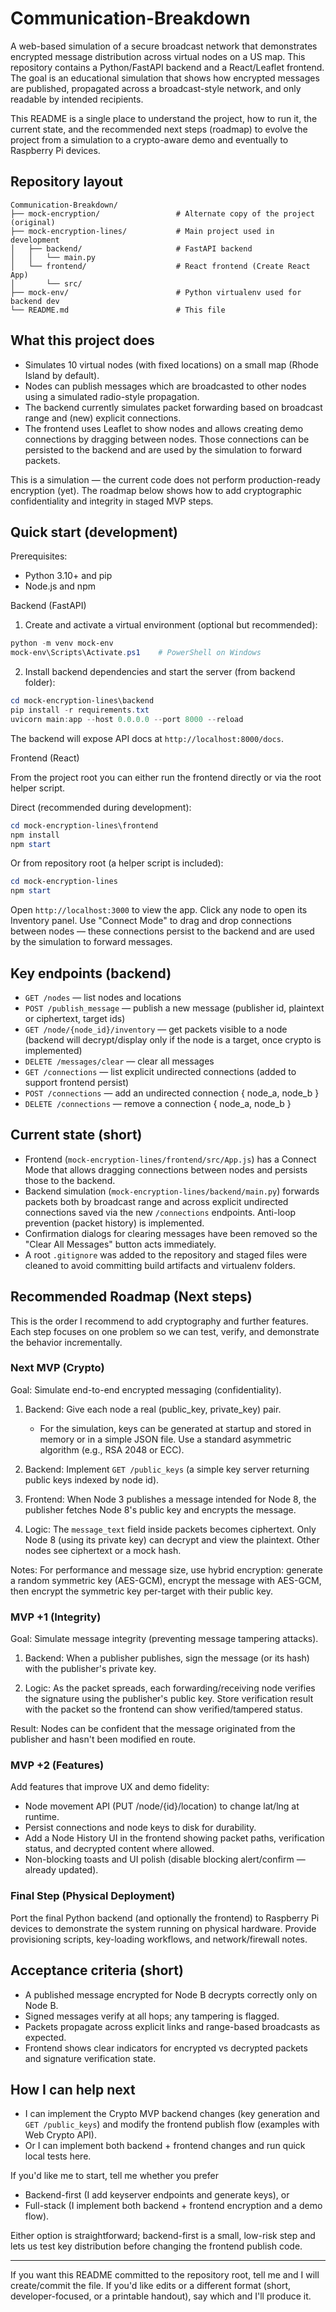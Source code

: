 # Communication-Breakdown

A web-based simulation of a secure broadcast network that demonstrates encrypted message distribution across virtual nodes on a US map. This repository contains a Python/FastAPI backend and a React/Leaflet frontend. The goal is an educational simulation that shows how encrypted messages are published, propagated across a broadcast-style network, and only readable by intended recipients.

This README is a single place to understand the project, how to run it, the current state, and the recommended next steps (roadmap) to evolve the project from a simulation to a crypto-aware demo and eventually to Raspberry Pi devices.

## Repository layout

```
Communication-Breakdown/
├── mock-encryption/                 # Alternate copy of the project (original)
├── mock-encryption-lines/           # Main project used in development
│   ├── backend/                     # FastAPI backend
│   │   └── main.py
│   └── frontend/                    # React frontend (Create React App)
│       └── src/
├── mock-env/                        # Python virtualenv used for backend dev
└── README.md                        # This file
```

## What this project does

- Simulates 10 virtual nodes (with fixed locations) on a small map (Rhode Island by default). 
- Nodes can publish messages which are broadcasted to other nodes using a simulated radio-style propagation.
- The backend currently simulates packet forwarding based on broadcast range and (new) explicit connections.
- The frontend uses Leaflet to show nodes and allows creating demo connections by dragging between nodes. Those connections can be persisted to the backend and are used by the simulation to forward packets.

This is a simulation — the current code does not perform production-ready encryption (yet). The roadmap below shows how to add cryptographic confidentiality and integrity in staged MVP steps.

## Quick start (development)

Prerequisites:
- Python 3.10+ and pip
- Node.js and npm

Backend (FastAPI)

1. Create and activate a virtual environment (optional but recommended):

```powershell
python -m venv mock-env
mock-env\Scripts\Activate.ps1    # PowerShell on Windows
```

2. Install backend dependencies and start the server (from backend folder):

```powershell
cd mock-encryption-lines\backend
pip install -r requirements.txt
uvicorn main:app --host 0.0.0.0 --port 8000 --reload
```

The backend will expose API docs at `http://localhost:8000/docs`.

Frontend (React)

From the project root you can either run the frontend directly or via the root helper script.

Direct (recommended during development):

```powershell
cd mock-encryption-lines\frontend
npm install
npm start
```

Or from repository root (a helper script is included):

```powershell
cd mock-encryption-lines
npm start
```

Open `http://localhost:3000` to view the app. Click any node to open its Inventory panel. Use "Connect Mode" to drag and drop connections between nodes — these connections persist to the backend and are used by the simulation to forward messages.

## Key endpoints (backend)

- `GET /nodes` — list nodes and locations
- `POST /publish_message` — publish a new message (publisher id, plaintext or ciphertext, target ids)
- `GET /node/{node_id}/inventory` — get packets visible to a node (backend will decrypt/display only if the node is a target, once crypto is implemented)
- `DELETE /messages/clear` — clear all messages
- `GET /connections` — list explicit undirected connections (added to support frontend persist)
- `POST /connections` — add an undirected connection { node_a, node_b }
- `DELETE /connections` — remove a connection { node_a, node_b }

## Current state (short)

- Frontend (`mock-encryption-lines/frontend/src/App.js`) has a Connect Mode that allows dragging connections between nodes and persists those to the backend.
- Backend simulation (`mock-encryption-lines/backend/main.py`) forwards packets both by broadcast range and across explicit undirected connections saved via the new `/connections` endpoints. Anti-loop prevention (packet history) is implemented.
- Confirmation dialogs for clearing messages have been removed so the "Clear All Messages" button acts immediately.
- A root `.gitignore` was added to the repository and staged files were cleaned to avoid committing build artifacts and virtualenv folders.

## Recommended Roadmap (Next steps)

This is the order I recommend to add cryptography and further features. Each step focuses on one problem so we can test, verify, and demonstrate the behavior incrementally.

### Next MVP (Crypto)

Goal: Simulate end-to-end encrypted messaging (confidentiality).

1. Backend: Give each node a real (public_key, private_key) pair.
   - For the simulation, keys can be generated at startup and stored in memory or in a simple JSON file. Use a standard asymmetric algorithm (e.g., RSA 2048 or ECC).

2. Backend: Implement `GET /public_keys` (a simple key server returning public keys indexed by node id).

3. Frontend: When Node 3 publishes a message intended for Node 8, the publisher fetches Node 8's public key and encrypts the message.

4. Logic: The `message_text` field inside packets becomes ciphertext. Only Node 8 (using its private key) can decrypt and view the plaintext. Other nodes see ciphertext or a mock hash.

Notes: For performance and message size, use hybrid encryption: generate a random symmetric key (AES-GCM), encrypt the message with AES-GCM, then encrypt the symmetric key per-target with their public key.

### MVP +1 (Integrity)

Goal: Simulate message integrity (preventing message tampering attacks).

1. Backend: When a publisher publishes, sign the message (or its hash) with the publisher's private key.

2. Logic: As the packet spreads, each forwarding/receiving node verifies the signature using the publisher's public key. Store verification result with the packet so the frontend can show verified/tampered status.

Result: Nodes can be confident that the message originated from the publisher and hasn't been modified en route.

### MVP +2 (Features)

Add features that improve UX and demo fidelity:
- Node movement API (PUT /node/{id}/location) to change lat/lng at runtime.
- Persist connections and node keys to disk for durability.
- Add a Node History UI in the frontend showing packet paths, verification status, and decrypted content where allowed.
- Non-blocking toasts and UI polish (disable blocking alert/confirm — already updated).

### Final Step (Physical Deployment)

Port the final Python backend (and optionally the frontend) to Raspberry Pi devices to demonstrate the system running on physical hardware. Provide provisioning scripts, key-loading workflows, and network/firewall notes.

## Acceptance criteria (short)

- A published message encrypted for Node B decrypts correctly only on Node B.
- Signed messages verify at all hops; any tampering is flagged.
- Packets propagate across explicit links and range-based broadcasts as expected.
- Frontend shows clear indicators for encrypted vs decrypted packets and signature verification state.

## How I can help next

- I can implement the Crypto MVP backend changes (key generation and `GET /public_keys`) and modify the frontend publish flow (examples with Web Crypto API).
- Or I can implement both backend + frontend changes and run quick local tests here.

If you'd like me to start, tell me whether you prefer
- Backend-first (I add keyserver endpoints and generate keys), or
- Full-stack (I implement both backend + frontend encryption and a demo flow).

Either option is straightforward; backend-first is a small, low-risk step and lets us test key distribution before changing the frontend publish code.

---

If you want this README committed to the repository root, tell me and I will create/commit the file. If you'd like edits or a different format (short, developer-focused, or a printable handout), say which and I'll produce it.
